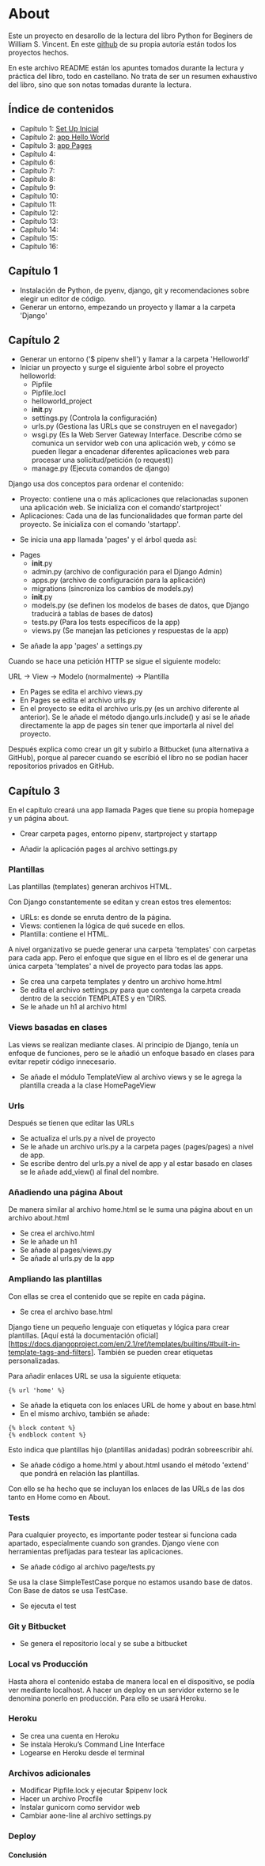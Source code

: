# About 

Este un proyecto en desarollo de la lectura del libro Python for Beginers de William S. Vincent.
En este [github](https://github.com/wsvincent/djangoforbeginners) de su propia autoría están todos los proyectos hechos.

En este archivo README están los apuntes tomados durante la lectura y práctica del libro, todo en castellano. No trata de ser un resumen exhaustivo del libro, sino que son notas tomadas durante la lectura.

## Índice de contenidos

- Capítulo 1: [Set Up Inicial](#id-section1)
- Capítulo 2: [app Hello World](#id-section2)
- Capítulo 3: [app Pages](#id-section3)
- Capítulo 4: [](#id-section4)
- Capítulo 6: [](#id-section6)
- Capítulo 7: [](#id-section7)
- Capítulo 8: [](#id-section8)
- Capítulo 9: [](#id-section9)
- Capítulo 10: [](#id-section10)
- Capítulo 11: [](#id-section11)
- Capítulo 12: [](#id-section12)
- Capítulo 13: [](#id-section13)
- Capítulo 14: [](#id-section14)
- Capítulo 15: [](#id-section15)
- Capítulo 16: [](#id-section16)

<div id='id-section1'/>

## Capítulo 1

* Instalación de Python, de pyenv, django, git y recomendaciones sobre elegir un editor de código.
* Generar un entorno, empezando un proyecto y llamar a la carpeta 'Django'


<div id='id-section2'/>

## Capítulo 2

* Generar un entorno ('$ pipenv shell') y llamar a la carpeta 'Helloworld'
* Iniciar un proyecto y surge el siguiente árbol sobre el proyecto helloworld:
    - Pipfile
    - Pipfile.locl
    - helloworld_project
	- __init__.py
	- settings.py 	(Controla la configuración)
	- urls.py 	(Gestiona las URLs que se construyen en el navegador)
	- wsgi.py 	(Es la Web Server Gateway Interface. Describe cómo se comunica un servidor web con una aplicación web, y cómo se pueden llegar a encadenar diferentes aplicaciones web para procesar una solicitud/petición (o request))
    - manage.py 	(Ejecuta comandos de django)

Django usa dos conceptos para ordenar el contenido:
- Proyecto: contiene una o más aplicaciones que relacionadas suponen una aplicación web. Se inicializa con el comando'startproject'
- Aplicaciones: Cada una de las funcionalidades que forman parte del proyecto. Se inicializa con el comando 'startapp'.

* Se inicia una app llamada 'pages' y el árbol queda así:

- Pages
    - __init__.py
    - admin.py 		(archivo de configuración para el Django Admin)
    - apps.py 		(archivo de configuración para la aplicación)
    - migrations 	(sincroniza los cambios de models.py)
	- __init__.py
    - models.py 	(se definen los modelos de bases de datos, que Django traducirá a tablas de bases de datos)
    - tests.py 		(Para los tests específicos de la app)
    - views.py 		(Se manejan las peticiones y respuestas de la app)

* Se añade la app 'pages' a settings.py

Cuando se hace una petición HTTP se sigue el siguiente modelo:

URL -> View -> Modelo (normalmente) -> Plantilla

* En Pages se edita el archivo views.py
* En Pages se edita el archivo urls.py
* En el proyecto se edita el archivo urls.py (es un archivo diferente al anterior). Se le añade el método django.urls.include() y así se le añade directamente la app de pages sin tener que importarla al nivel del proyecto.

Después explica como crear un git y subirlo a Bitbucket (una alternativa a GitHub), porque al parecer cuando se escribió el libro no se podían hacer repositorios privados en GitHub.


<div id='id-section3'/>


## Capítulo 3

En el capítulo creará una app llamada Pages que tiene su propia homepage y un página about.

* Crear carpeta pages, entorno pipenv, startproject y startapp

* Añadir la aplicación pages al archivo settings.py



### Plantillas

Las plantillas (templates) generan archivos HTML.

Con Django constantemente se editan y crean estos tres elementos: 
- URLs: es donde se enruta dentro de la página.
- Views: contienen la lógica de qué sucede en ellos.
- Plantilla: contiene el HTML.

A nivel organizativo se puede generar una carpeta 'templates' con carpetas para cada app. Pero el enfoque que sigue en el libro es el de generar una única carpeta 'templates' a nivel de proyecto para todas las apps.

* Se crea una carpeta templates y dentro un archivo home.html
* Se edita el archivo settings.py para que contenga la carpeta creada dentro de la sección TEMPLATES y en 'DIRS.
* Se le añade un h1 al archivo html

### Views basadas en clases
Las views se realizan mediante clases. Al principio de Django, tenía un enfoque de funciones, pero se le añadió un enfoque basado en clases para evitar repetir código innecesario.

* Se añade el módulo TemplateView al archivo views y se le agrega la plantilla creada a la clase HomePageView

### Urls 
 Después se tienen que editar las URLs

* Se actualiza el urls.py a nivel de proyecto
* Se le añade un archivo urls.py a la carpeta pages (pages/pages) a nivel de app.
* Se escribe dentro del urls.py a nivel de app y al estar basado en clases se le añade add_view() al final del nombre.

### Añadiendo una página About
De manera similar al archivo home.html se le suma una página about en un archivo about.html

* Se crea el archivo.html
* Se le añade un h1
* Se añade al pages/views.py
* Se añade al urls.py de la app

### Ampliando las plantillas
 
Con ellas se crea el contenido que se repite en cada página.

* Se crea el archivo base.html

Django tiene un pequeño lenguaje con etiquetas y lógica para crear plantillas. [Aquí está la documentación oficial][https://docs.djangoproject.com/en/2.1/ref/templates/builtins/#built-in-template-tags-and-filters]. También se pueden crear etiquetas personalizadas.

Para añadir enlaces URL se usa la siguiente etiqueta:
``` 
{% url 'home' %}
```
* Se añade la etiqueta con los enlaces URL de home y about en  base.html
* En el mismo archivo, también se añade:
```
{% block content %}
{% endblock content %}
```
Esto indica que plantillas hijo (plantillas anidadas) podrán sobreescribir ahí.

* Se añade código a home.html y about.html usando el método 'extend' que pondrá en relación las plantillas.

Con ello se ha hecho que se incluyan los enlaces de las URLs de las dos tanto en Home como en About.

### Tests

Para cualquier proyecto, es importante poder testear si funciona cada apartado, especialmente cuando son grandes. Django viene con herramientas prefijadas para testear las aplicaciones.

* Se añade código al archivo page/tests.py

Se usa la clase SimpleTestCase porque no estamos usando base de datos. Con Base de datos se usa TestCase.
* Se ejecuta el test

### Git y Bitbucket
* Se genera el repositorio local y se sube a bitbucket


### Local vs Producción

Hasta ahora el contenido estaba de manera local en el dispositivo, se podía ver mediante localhost. A hacer un deploy en un servidor externo se le denomina ponerlo en producción. Para ello se usará Heroku.

### Heroku

* Se crea una cuenta en Heroku
* Se instala Heroku’s Command Line Interface
* Logearse en Heroku desde el terminal


### Archivos adicionales

* Modificar Pipfile.lock y ejecutar $pipenv lock
* Hacer un archivo Procfile
* Instalar gunicorn como servidor web
* Cambiar aone-line al archivo settings.py


### Deploy



#### Conclusión

